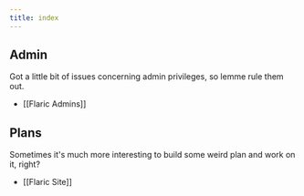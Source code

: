 ```yaml
---
title: index
---
```

## Admin

Got a little bit of issues concerning admin privileges, so lemme rule them out.
- [[Flaric Admins]]

## Plans

Sometimes it's much more interesting to build some weird plan and work on it, right?
- [[Flaric Site]]
